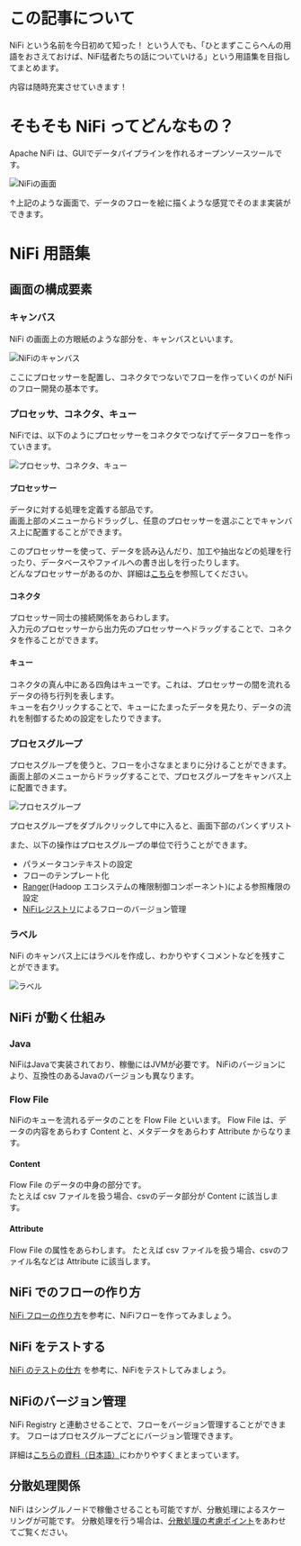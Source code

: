 # この記事について

NiFi という名前を今日初めて知った！ という人でも、「ひとまずここらへんの用語をおさえておけば、NiFi猛者たちの話についていける」という用語集を目指してまとめます。

内容は随時充実させていきます！

# そもそも NiFi ってどんなもの？

Apache NiFi は、GUIでデータパイプラインを作れるオープンソースツールです。

![NiFiの画面](img/NiFi_overview.png)

↑上記のような画面で、データのフローを絵に描くような感覚でそのまま実装ができます。

# NiFi 用語集

## 画面の構成要素

### キャンバス

NiFi の画面上の方眼紙のような部分を、キャンバスといいます。

![NiFiのキャンバス](img/canvas.png)

ここにプロセッサーを配置し、コネクタでつないでフローを作っていくのが NiFi のフロー開発の基本です。

### プロセッサ、コネクタ、キュー

NiFiでは、以下のようにプロセッサーをコネクタでつなげてデータフローを作っていきます。

![プロセッサ、コネクタ、キュー](img/Processor_Connector_Queue.png)


#### プロセッサー

データに対する処理を定義する部品です。  
画面上部のメニューからドラッグし、任意のプロセッサーを選ぶことでキャンバス上に配置することができます。  

このプロセッサーを使って、データを読み込んだり、加工や抽出などの処理を行ったり、データベースやファイルへの書き出しを行ったりします。  
どんなプロセッサーがあるのか、詳細は[こちら](01_create_nifi_flow/processors.md)を参照してください。

#### コネクタ

プロセッサー同士の接続関係をあらわします。  
入力元のプロセッサーから出力先のプロセッサーへドラッグすることで、コネクタを作ることができます。

#### キュー

コネクタの真ん中にある四角はキューです。これは、プロセッサーの間を流れるデータの待ち行列を表します。  
キューを右クリックすることで、キューにたまったデータを見たり、データの流れを制御するための設定をしたりできます。

### プロセスグループ

プロセスグループを使うと、フローを小さなまとまりに分けることができます。  
画面上部のメニューからドラッグすることで、プロセスグループをキャンバス上に配置できます。

![プロセスグループ](img/ProcessGroup001.png)

プロセスグループをダブルクリックして中に入ると、画面下部のパンくずリスト

また、以下の操作はプロセスグループの単位で行うことができます。

- パラメータコンテキストの設定
- フローのテンプレート化
- [Ranger](https://ranger.apache.org/)(Hadoop エコシステムの権限制御コンポーネント)による参照権限の設定
- [NiFiレジストリ](https://nifi.apache.org/docs/nifi-registry-docs/)によるフローのバージョン管理

### ラベル

NiFi のキャンバス上にはラベルを作成し、わかりやすくコメントなどを残すことができます。

![ラベル](img/Label.png)

## NiFi が動く仕組み

### Java

NiFiはJavaで実装されており、稼働にはJVMが必要です。
NiFiのバージョンにより、互換性のあるJavaのバージョンも異なります。

### Flow File

NiFiのキューを流れるデータのことを Flow File といいます。
Flow File は、データの内容をあらわす Content と、メタデータをあらわす Attribute からなります。

#### Content

Flow File のデータの中身の部分です。  
たとえば csv ファイルを扱う場合、csvのデータ部分が Content に該当します。

#### Attribute

Flow File の属性をあらわします。
たとえば csv ファイルを扱う場合、csvのファイル名などは Attribute に該当します。

## NiFi でのフローの作り方

[NiFi フローの作り方](01_create_nifi_flow/create_nifi.md)を参考に、NiFiフローを作ってみましょう。

## NiFi をテストする

[NiFi のテストの仕方](02_test_nifi/run_nifi.md) を参考に、NiFiをテストしてみましょう。

## NiFiのバージョン管理

NiFi Registry と連動させることで、フローをバージョン管理することができます。
フローはプロセスグループごとにバージョン管理できます。

詳細は[こちらの資料（日本語）](https://speakerdeck.com/iqbocchi/nifihuronobaziyonguan-li)にわかりやすくまとまっています。

## 分散処理関係

NiFi はシングルノードで稼働させることも可能ですが、分散処理によるスケーリングが可能です。
分散処理を行う場合は、[分散処理の考慮ポイント](03_destributed_processing/destributed_processing.md)をあわせてご覧ください。
